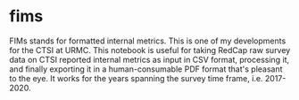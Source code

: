 # fims
FIMs stands for formatted internal metrics. This is one of my developments for the CTSI at URMC. This notebook is useful for taking RedCap raw survey data on CTSI reported internal metrics as input in CSV format, processing it, and finally exporting it in a human-consumable PDF format that's pleasant to the eye. It works for the years spanning the survey time frame, i.e. 2017-2020.
